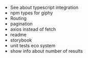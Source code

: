 - See about typescript integration
- npm types for giphy
- Routing
- pagination
- axios instead of fetch
- readme
- storybook
- unit tests eco system
- show info about number of results 
